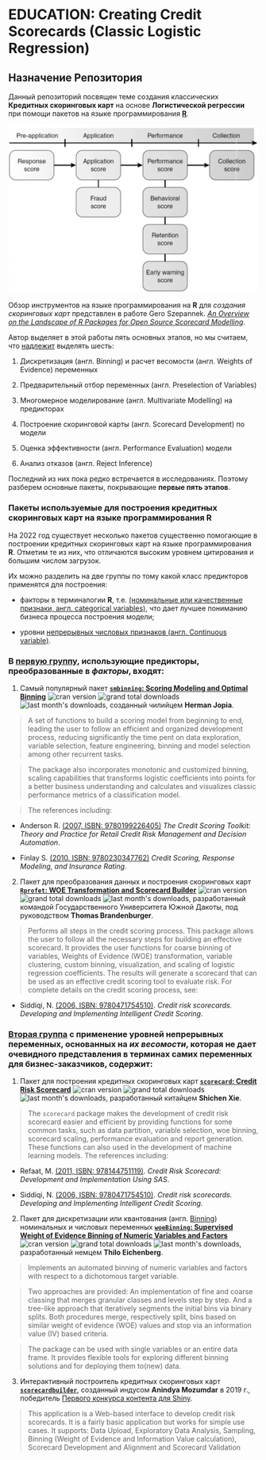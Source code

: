 # EDUCATION: Creating Credit Scorecards (Classic Logistic Regression)

## Назначение Репозитория

Данный репозиторий посвящен теме создания классических **Кредитных скоринговых карт** на основе **Логистической регрессии** при помощи пакетов на языке программирования [**R**](https://www.r-project.org).

![Рисунок. Разновидности **скоринговых карт** на разных этапах кредитного процесса](images/ScoreCards.png)

Обзор инструментов на языке программирования на **R** для _создания скоринговых карт_ представлен в работе Gero Szepannek. [_An Overview on the Landscape of R Packages for Open Source Scorecard Modelling_](https://www.mdpi.com/2227-9091/10/3/67).

Автор выделяет в этой работы пять основных этапов, но мы считаем, что <u>надлежит</u> выделять шесть:

1. Дискретизация (англ. Binning) и расчет весомости (англ. Weights of Evidence) переменных

2. Предварительный отбор переменных (англ. Preselection of Variables)

3. Многомерное моделирование (англ. Multivariate Modelling) на предикторах

4. Построение скоринговой карты (англ. Scorecard Development) по модели

5. Оценка эффективности (англ. Performance Evaluation) модели

6. Анализ отказов (англ. Reject Inference)

Последний из них пока редко встречается в исследованиях. Поэтому разберем основные пакеты, покрывающие **первые пять этапов**.

### Пакеты используемые для построения кредитных скоринговых карт на языке программирования R

На 2022 год существует несколько пакетов существенно помогающие в построении кредитных скоринговых карт на языке программирования **R**. Отметим те из них, что отличаются высоким уровнем цитирования и большим числом загрузок.

Их можно разделить на две группы по тому какой класс предикторов применятся для построения: 

* факторы в терминалогии **R**, т.е. [(номинальные или качественные признаки, англ. categorical variables)](https://ru.wikipedia.org/wiki/%D0%9A%D0%B0%D1%87%D0%B5%D1%81%D1%82%D0%B2%D0%B5%D0%BD%D0%BD%D0%B0%D1%8F_%D0%BF%D0%B5%D1%80%D0%B5%D0%BC%D0%B5%D0%BD%D0%BD%D0%B0%D1%8F), что дает лучшее пониманию бизнеса процесса построения модели;

* уровни [непрерывных числовых признаков (англ. Continuous variable)](https://en.wikipedia.org/wiki/Continuous_or_discrete_variable#Continuous_variable).

### В <u>первую группу</u>, использующие предикторы, преобразованные в _факторы_, входят:

1. Самый популярный пакет [**`smbinning`: Scoring Modeling and Optimal Binning**](http://cran.rstudio.com/web/packages/smbinning) ![cran version](https://www.r-pkg.org/badges/version/smbinning) ![grand total downloads](http://cranlogs.r-pkg.org/badges/grand-total/smbinning)  ![last month's downloads](http://cranlogs.r-pkg.org/badges/smbinning), созданный чилийцем **Herman Jopia**.

> A set of functions to build a scoring model from beginning to end, leading the user to follow an efficient and organized development process, reducing significantly the time pent on data exploration, variable selection, feature engineering, binning and model selection  among other recurrent tasks. 

> The package also incorporates monotonic and customized binning, scaling capabilities that transforms logistic coefficients into points for a better business understanding and calculates and visualizes classic performance metrics of a classification model.

> The references including:

* Anderson R. [(2007, ISBN: 9780199226405)](https://www.amazon.com/Credit-Scoring-Toolkit-Management-Automation/dp/0199226407) _The Credit Scoring Toolkit: Theory and Practice for Retail Credit Risk Management and Decision Automation_.

* Finlay S. [(2010. ISBN: 9780230347762)](https://www.amazon.com/Credit-Scoring-Response-Modeling-Insurance-ebook/dp/B008RWZFKI) _Credit Scoring, Response Modeling, and Insurance Rating_.

2. Пакет для преобразования данных и построения скоринговых карт [**`Rprofet`: WOE Transformation and Scorecard Builder**](http://cran.rstudio.com/web/packages/Rprofet) ![cran version](https://www.r-pkg.org/badges/version/Rprofet) ![grand total downloads](http://cranlogs.r-pkg.org/badges/grand-total/Rprofet)  ![last month's downloads](http://cranlogs.r-pkg.org/badges/Rprofet), разработанный командой Государственного Университета Южной Дакоты, под руководством **Thomas Brandenburger**.
  
> Performs all steps in the credit scoring process. This package allows the user to follow all the necessary steps for building an effective scorecard. It provides the user functions for coarse binning of variables, Weights of Evidence (WOE) transformation, variable clustering, custom binning, visualization, and scaling of logistic regression coefficients. The results will generate a scorecard that can be used as an effective credit scoring tool to evaluate risk. For complete details on the credit scoring process, see:

* Siddiqi, N. [(2006, ISBN: 9780471754510)](https://www.amazon.com/Intelligent-Credit-Scoring-Implementing-Scorecards/dp/1119279151). _Credit risk scorecards. Developing and Implementing Intelligent Credit Scoring_.
  
### <u>Вторая группа</u> с применение уровней непрерывных переменных, основанных на _их весомости_, которая не дает очевидного представления в терминах самих переменных для бизнес-заказчиков, содержит:

1. Пакет для построения кредитных скоринговых карт [**`scorecard`: Credit Risk Scorecard**](http://cran.rstudio.com/web/packages/scorecard) ![cran version](https://www.r-pkg.org/badges/version/scorecard) ![grand total downloads](http://cranlogs.r-pkg.org/badges/grand-total/scorecard) ![last month's downloads](http://cranlogs.r-pkg.org/badges/scorecard), разработанный китайцем  **Shichen Xie**.

> The `scorecard` package makes the development of credit risk scorecard easier and efficient by providing functions for some common tasks, such as data partition, variable selection, woe binning, scorecard scaling, performance evaluation and report generation. These functions can also used in the development of machine learning models.
    The references including: 
    
* Refaat, M. [(2011, ISBN: 978144751119)](https://www.amazon.com/Credit-Risk-Scorecards-Development-Implementation/dp/1447511190). _Credit Risk Scorecard: Development and Implementation Using SAS_. 
  
* Siddiqi, N. [(2006, ISBN: 9780471754510)](https://www.amazon.com/Intelligent-Credit-Scoring-Implementing-Scorecards/dp/1119279151). _Credit risk scorecards. Developing and Implementing Intelligent Credit Scoring_.
  
2. Пакет для дискретизации или квантования (англ. [Binning](https://en.wikipedia.org/wiki/Data_binning)) номинальных и числовых переменных [**`woeBinning`: Supervised Weight of Evidence Binning of Numeric Variables and Factors**](http://cran.rstudio.com/web/packages/woeBinning) ![cran version](https://www.r-pkg.org/badges/version/woeBinning) ![grand total downloads](http://cranlogs.r-pkg.org/badges/grand-total/woeBinning) ![last month's downloads](http://cranlogs.r-pkg.org/badges/woeBinning), разработанный немцем  **Thilo Eichenberg**.

> Implements an automated binning of numeric variables and factors with respect to a dichotomous target variable.
 
> Two approaches are provided: An implementation of fine and coarse classing that  merges granular classes and levels step by step. And a tree-like approach that  iteratively segments the initial bins via binary splits. Both procedures merge,
 respectively split, bins based on similar weight of evidence (WOE) values and  stop via an information value (IV) based criteria.

> The package can be used with single variables or an entire data frame. It provides  flexible tools for exploring different binning solutions and for deploying them to(new) data.

3. Интерактивный построитель кредитных скоринговых карт [**`scorecardbuilder`**](https://github.com/anindyamozumdar/scorecardbuilder), созданный индусом **Anindya Mozumdar** в 2019 г., победитель [Первого конкурса контента для Shiny](https://blog.rstudio.com/2019/04/05/first-shiny-contest-winners).

> This application is a Web-based interface to develop credit risk scorecards. It is a fairly basic application but works for simple use cases. It supports: Data Upload, Exploratory Data Analysis, Sampling, Binning (Weight of Evidence and Information Value calculation), Scorecard Development and Alignment and Scorecard Validation
